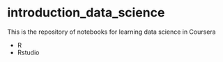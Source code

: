 # introduction_data_science

This is the repository of notebooks for learning data science in Coursera

* R 
* Rstudio
